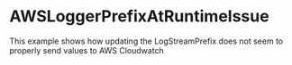 # AWSLoggerPrefixAtRuntimeIssue

This example shows how updating the LogStreamPrefix does not seem to properly send values to AWS Cloudwatch
